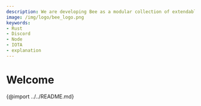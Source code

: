 ```yaml
---
description: We are developing Bee as a modular collection of extendable crates, which expose foreign function interfaces (FFIs) for the next iteration of client libraries to allow machines of all performance levels to contribute to the IOTA network.
image: /img/logo/bee_logo.png
keywords:
- Rust
- Discord
- Node
- IOTA
- explanation
---
```


# Welcome

{@import ../../README.md}